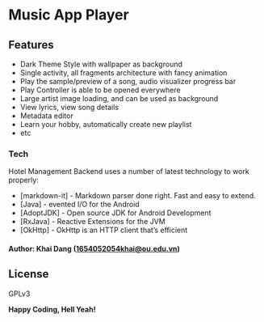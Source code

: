 # Music App Player

## Features
* Dark Theme Style with wallpaper as background
* Single activity, all fragments architecture with fancy animation
* Play the sample/preview of a song, audio visualizer progress bar
* Play Controller is able to be opened everywhere
* Large artist image loading, and can be used as background
* View lyrics, view song details
* Metadata editor
* Learn your hobby, automatically create new playlist
* etc

### Tech

Hotel Management Backend uses a number of latest technology to work properly:

* [markdown-it] - Markdown parser done right. Fast and easy to extend.
* [Java] - evented I/O for the Android
* [AdoptJDK] - Open source JDK for Android Development
* [RxJava] - Reactive Extensions for the JVM
* [OkHttp] - OkHttp is an HTTP client that’s efficient


#### Author: Khai Dang (1654052054khai@ou.edu.vn)

License
----

GPLv3


**Happy Coding, Hell Yeah!**


